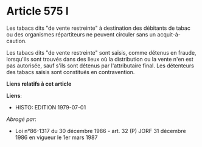 # Article 575 I

Les tabacs dits "de vente restreinte" à destination des débitants de tabac ou des organismes répartiteurs ne peuvent circuler
sans un acquit-à-caution.

Les tabacs dits "de vente restreinte" sont saisis, comme détenus en fraude, lorsqu'ils sont trouvés dans des lieux où la
distribution ou la vente n'en est pas autorisée, sauf s'ils sont détenus par l'attributaire final. Les détenteurs des tabacs
saisis sont constitués en contravention.

**Liens relatifs à cet article**

**Liens**:

  - HISTO: EDITION 1979-07-01

_Abrogé par_:

  - Loi n°86-1317 du 30 décembre 1986 - art. 32 (P) JORF 31 décembre 1986 en vigueur le 1er mars 1987
